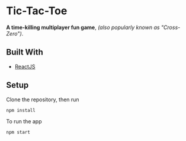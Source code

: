 # Tic-Tac-Toe

**A time-killing multiplayer fun game**, _(also popularly known as "Cross-Zero")_.

## Built With

- [ReactJS](https://reactjs.org/)

## Setup

Clone the repository, then run

```
npm install
```

To run the app

```
npm start
```


